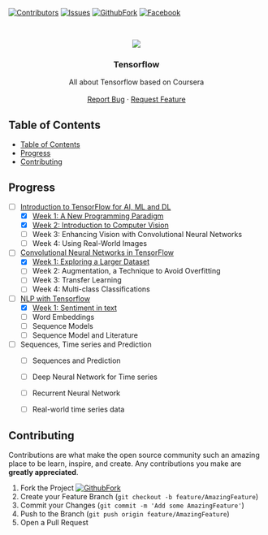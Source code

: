 
[![Contributors][contributors-shield]][contributors-url]
[![Issues][issues-shield]][issues-url]
[![GithubFork][GithubFork-shield]][GithubFork-url]
[![Facebook][Facebook-shield]][Facebook-url]



<!-- PROJECT LOGO -->
<br />
<p align="center">
  <a href="https://github.com/VinhDevNguyen/CNN_in_Tensorflow">
    <img src="https://cdn.discordapp.com/attachments/834835139732439070/885098972069384192/pBq4AAAAASUVORK5CYII.png">
  </a>

  <h3 align="center">Tensorflow</h3>

  <p align="center">
    All about Tensorflow based on Coursera
    <br />
    <br />
    <a href="https://github.com/VinhDevNguyen/CNN_in_Tensorflow/issues">Report Bug</a>
    ·
    <a href="https://github.com/VinhDevNguyen/CNN_in_Tensorflow/issues">Request Feature</a>
  </p>
</p>

<!-- TABLE OF CONTENTS -->
## Table of Contents

- [Table of Contents](#table-of-contents)
- [Progress](#progress)
- [Contributing](#contributing)


## Progress
* [ ] [Introduction to TensorFlow for AI, ML and DL](./1_Introduction_To_TF/)
  * [x] [Week 1: A New Programming Paradigm](./1_Introduction_To_TF/Week_1/)
  * [x] [Week 2: Introduction to Computer Vision](./1_Introduction_To_TF/Week_2/)
  * [ ] Week 3: Enhancing Vision with Convolutional Neural Networks
  * [ ] Week 4: Using Real-World Images
* [ ] [Convolutional Neural Networks in TensorFlow](./2_CNN_In_TF/)
  * [x] [Week 1: Exploring a Larger Dataset](./2_CNN_In_TF/Week_1/)
  * [ ] Week 2: Augmentation, a Technique to Avoid Overfitting
  * [ ] Week 3: Transfer Learning
  * [ ] Week 4: Multi-class Classifications
* [ ] [NLP with Tensorflow](./3_NLP_In_TF/)
  * [x] [Week 1: Sentiment in text](./3_NLP_In_TF/Week_1/)
  * [ ] Word Embeddings
  * [ ] Sequence Models
  * [ ] Sequence Model and Literature
* [ ] Sequences, Time series and Prediction
  * [ ] Sequences and Prediction
  * [ ] Deep Neural Network for Time series
  * [ ] Recurrent Neural Network
  * [ ] Real-world time series data


## Contributing

Contributions are what make the open source community such an amazing place to be learn, inspire, and create. Any contributions you make are **greatly appreciated**.

1. Fork the Project [![GithubFork][GithubFork-shield]][GithubFork-url]
2. Create your Feature Branch (`git checkout -b feature/AmazingFeature`)
3. Commit your Changes (`git commit -m 'Add some AmazingFeature'`)
4. Push to the Branch (`git push origin feature/AmazingFeature`)
5. Open a Pull Request

[contributors-shield]: https://img.shields.io/github/contributors/VinhDevNguyen/CNN_in_Tensorflow.svg?style=flat-square
[contributors-url]: https://github.com/VinhDevNguyen/CNN_in_Tensorflow/graphs/contributors
[issues-shield]: https://img.shields.io/github/issues/VinhDevNguyen/CNN_in_Tensorflow.svg?style=flat-square
[issues-url]: https://github.com/VinhDevNguyen/CNN_in_Tensorflow/issues
[Facebook-shield]: https://img.shields.io/badge/facebook-%231877F2.svg?&logo=facebook&logoColor=white&style=flat-square
[Facebook-url]: https://www.facebook.com/uit.cs.aiclub/
[GithubFork-shield]: https://img.shields.io/github/forks/VinhDevNguyen/CNN_in_Tensorflow?label=Fork&style=flat-square
[GithubFork-url]: https://github.com/VinhDevNguyen/CNN_in_Tensorflow/fork
